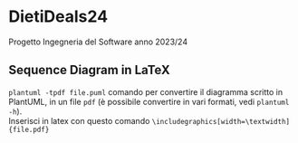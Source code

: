 # DietiDeals24
Progetto Ingegneria del Software anno 2023/24

## Sequence Diagram in LaTeX
`plantuml -tpdf file.puml` comando per convertire il diagramma scritto in PlantUML, in un file `pdf` (è possibile convertire in vari formati, vedi `plantuml -h`).<br/> 
Inserisci in latex con questo comando `\includegraphics[width=\textwidth]{file.pdf}`